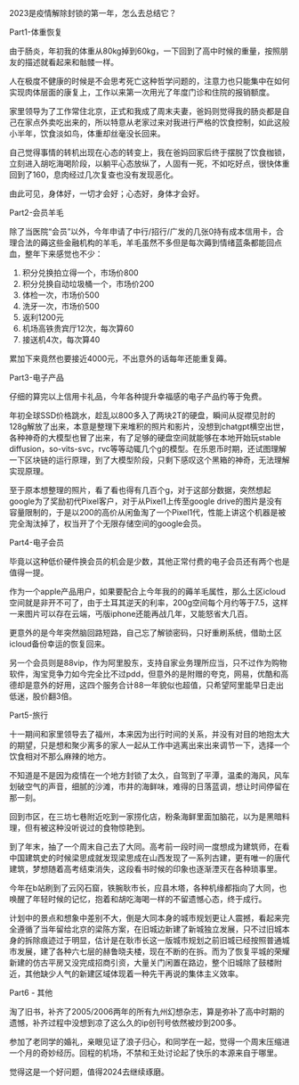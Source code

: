 2023是疫情解除封锁的第一年，怎么去总结它？

Part1-体重恢复

由于肠炎，年初我的体重从80kg掉到60kg，一下回到了高中时候的重量，按照朋友的描述就看起来和骷髅一样。

人在极度不健康的时候是不会思考死亡这种哲学问题的，注意力也只能集中在如何实现肉体层面的康复上，工作以来第一次用光了年度门诊和住院的报销额度。

家里领导为了工作常住北京，正式和我成了周末夫妻，爸妈则觉得我的肠炎都是自己在家点外卖吃出来的，所以特意从老家过来对我进行严格的饮食控制，如此这般小半年，饮食淡如鸟，体重却丝毫没长回来。

自己觉得事情的转机出现在心态的转变上，我在爸妈回家后终于摆脱了饮食枷锁，立刻进入胡吃海喝阶段，以躺平心态放纵了，人固有一死，不如吃好点，很快体重回到了160，息肉经过几次复查也没有发现恶化。

由此可见，身体好，一切才会好；心态好，身体才会好。



Part2-会员羊毛

除了当医院“会员”以外，今年申请了中行/招行/广发的几张0持有成本信用卡，合理合法的薅这些金融机构的羊毛，羊毛虽然不多但是每次薅到情绪蓝条都能回点血，整年下来感觉也不少：

1. 积分兑换拍立得一个，市场价800
2. 积分兑换自动垃圾桶一个，市场价200
3. 体检一次，市场价500
4. 洗牙一次，市场价500
5. 返利1200元
6. 机场高铁贵宾厅12次，每次算60
7. 接送机4次，每次算40

累加下来竟然也要接近4000元，不出意外的话每年还能重复薅。



Part3-电子产品

仔细的算完以上信用卡礼品，今年各种提升幸福感的电子产品约等于免费。

年初全球SSD价格跳水，趁乱以800多入了两块2T的硬盘，瞬间从捉襟见肘的128g解放了出来，本意是整理下来堆积的照片和影片，没想到chatgpt横空出世，各种神奇的大模型也冒了出来，有了足够的硬盘空间就能够在本地开始玩stable diffusion，so-vits-svc，rvc等等动辄几个g的模型。在乐恩币时期，还试图理解一下区块链的运行原理，到了大模型阶段，只剩下感叹这个黑箱的神奇，无法理解实现原理。

至于原本想整理的照片，看了看也得有几百个g，对于这部分数据，突然想起google为了奖励初代Pixel客户，对于从Pixel1上传至google drive的图片是没有容量限制的，于是以200的高价从闲鱼淘了一个Pixel1代，性能上讲这个机器是被完全淘汰掉了，权当开了个无限存储空间的google会员。



Part4-电子会员

毕竟以这种低价硬件换会员的机会是少数，其他正常付费的电子会员还有两个也是值得一提。

作为一个apple产品用户，如果要配合上今年我的的薅羊毛属性，那么土区icloud空间就是非开不可了，由于土耳其逆天的利率，200g空间每个月约等于7.5，这样一来图片可以存在云端，丐版iphone还能再战几年，又能怒省大几百。

更意外的是今年突然脑回路短路，自己忘了解锁密码，只好重刷系统，借助土区icloud备份幸运的恢复回来。

另一个会员则是88vip，作为阿里股东，支持自家业务理所应当，只不过作为购物软件，淘宝竞争力如今完全比不过pdd，但意外的是附赠的夸克，网易，优酷和高德却是意外的好用，这四个服务合计88一年貌似也超值，只希望阿里能早日走出低迷，股价翻3倍。



Part5-旅行

十一期间和家里领导去了福州，本来因为出行时间的关系，并没有对目的地抱太大的期望，只是想和聚少离多的家人一起从工作中逃离出来出来调节一下，选择一个饮食相对不那么麻辣的地方。

不知道是不是因为疫情在一个地方封锁了太久，自驾到了平潭，温柔的海风，风车划破空气的声音，细腻的沙滩，市井的海鲜味，难得的日落蓝调，想让时间停留在那一刻。

回到市区，在三坊七巷附近吃到一家捞化店，粉条海鲜里面加脑花，以为是黑暗料理，但有被这种没听说过的食物惊艳到。



到了年末，抽了一个周末自己去了大同。高考前一段时间一度想成为建筑师，在看中国建筑史的时候梁思成就发现梁思成在山西发现了一系列古建，更有唯一的唐代建筑，梦想随着高考结束消失，这段看书时候的印象也逐渐湮灭在各种琐事里。

今年在b站刷到了云冈石窟，铁腕耿市长，应县木塔，各种机缘都指向了大同，也唤醒了年轻时候的记忆，抱着和胡吃海喝一样的不留遗憾心态，终于成行。

计划中的景点和想象中差别不大，倒是大同本身的城市规划更让人震撼，看起来完全遵循了当年留给北京的梁陈方案，在旧城边新建了新城独立发展，只不过旧城本身的拆除痕迹过于明显，估计是在耿市长这一版城市规划之前旧城已经按照普通城市发展，建了各种六七层的赫鲁晓夫楼，现在不断的在拆。而为了恢复平城的荣耀新建的仿古平房又没完成招商引资，大量关门闲置在路边，整个旧城除了鼓楼附近，其他缺少人气的新建区域体现着一种先干再说的集体主义效率。



Part6 - 其他

淘了旧书，补齐了2005/2006两年的所有九州幻想杂志，算是弥补了高中时期的遗憾，补齐过程中没想到凉了这么久的ip创刊号依然被炒到200多。

参加了老同学的婚礼，亲眼见证了浪子归心，和同学在一起，觉得一个周末压缩进一个月的奇妙经历。回程的机场，不禁和王处讨论起了快乐的本源来自于哪里。



觉得这是一个好问题，值得2024去继续琢磨。

